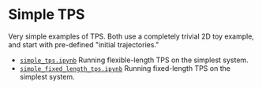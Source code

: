 # Simple TPS

Very simple examples of TPS. Both use a completely trivial 2D toy example,
and start with pre-defined "initial trajectories."

- [`simple_tps.ipynb`](http://github.com/openpathsampling/openpathsampling/blob/master/examples/simple_tps/simple_tps.ipynb)
  Running flexible-length TPS on the simplest system.
- [`simple_fixed_length_tps.ipynb`](http://github.com/openpathsampling/openpathsampling/blob/master/examples/simple_tps/simple_fixed_length_tps.ipynb)
  Running fixed-length TPS on the simplest system.

